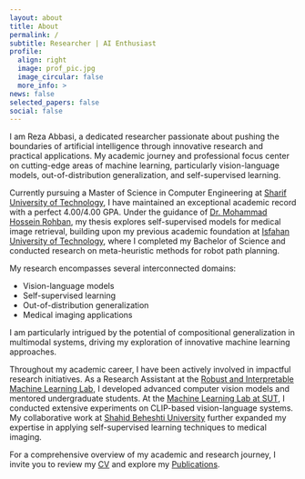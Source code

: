 ```yaml
---
layout: about
title: About
permalink: /
subtitle: Researcher | AI Enthusiast 
profile:
  align: right
  image: prof_pic.jpg
  image_circular: false
  more_info: >
news: false
selected_papers: false
social: false
---
```


I am Reza Abbasi, a dedicated researcher passionate about pushing the boundaries of artificial intelligence through innovative research and practical applications. My academic journey and professional focus center on cutting-edge areas of machine learning, particularly vision-language models, out-of-distribution generalization, and self-supervised learning.

Currently pursuing a Master of Science in Computer Engineering at [Sharif University of Technology](https://en.sharif.ir/), I have maintained an exceptional academic record with a perfect 4.00/4.00 GPA. Under the guidance of [Dr. Mohammad Hossein Rohban](https://sharif.ir/~rohban/), my thesis explores self-supervised models for medical image retrieval, building upon my previous academic foundation at [Isfahan University of Technology](https://english.iut.ac.ir/), where I completed my Bachelor of Science and conducted research on meta-heuristic methods for robot path planning.

My research encompasses several interconnected domains:
- Vision-language models
- Self-supervised learning
- Out-of-distribution generalization
- Medical imaging applications

I am particularly intrigued by the potential of compositional generalization in multimodal systems, driving my exploration of innovative machine learning approaches.

Throughout my academic career, I have been actively involved in impactful research initiatives. As a Research Assistant at the [Robust and Interpretable Machine Learning Lab](https://rohban-lab.github.io/), I developed advanced computer vision models and mentored undergraduate students. At the [Machine Learning Lab at SUT](http://mll.ce.sharif.edu/), I conducted extensive experiments on CLIP-based vision-language systems. My collaborative work at [Shahid Beheshti University](https://en.sbu.ac.ir/) further expanded my expertise in applying self-supervised learning techniques to medical imaging.


For a comprehensive overview of my academic and research journey, I invite you to review my [CV](https://abbasireza.github.io/assets/pdf/Reza_Abbasi_CV.pdf) and explore my [Publications](https://abbasireza.github.io/publications/).
